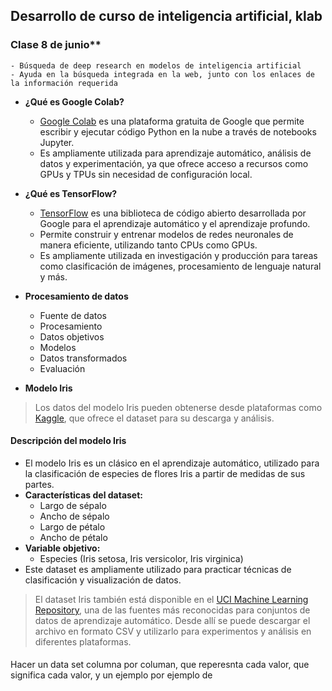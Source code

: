 ## Desarrollo de curso de inteligencia artificial, klab

### Clase 8 de junio**
    - Búsqueda de deep research en modelos de inteligencia artificial
    - Ayuda en la búsqueda integrada en la web, junto con los enlaces de la información requerida

- **¿Qué es Google Colab?**
    - [Google Colab](https://colab.research.google.com/) es una plataforma gratuita de Google que permite escribir y ejecutar código Python en la nube a través de notebooks Jupyter.
    - Es ampliamente utilizada para aprendizaje automático, análisis de datos y experimentación, ya que ofrece acceso a recursos como GPUs y TPUs sin necesidad de configuración local.

- **¿Qué es TensorFlow?**
    - [TensorFlow](https://www.tensorflow.org/) es una biblioteca de código abierto desarrollada por Google para el aprendizaje automático y el aprendizaje profundo.
    - Permite construir y entrenar modelos de redes neuronales de manera eficiente, utilizando tanto CPUs como GPUs.
    - Es ampliamente utilizada en investigación y producción para tareas como clasificación de imágenes, procesamiento de lenguaje natural y más.

- **Procesamiento de datos**
    - Fuente de datos
    - Procesamiento
    - Datos objetivos
    - Modelos
    - Datos transformados
    - Evaluación

- **Modelo Iris**  
> Los datos del modelo Iris pueden obtenerse desde plataformas como [Kaggle](https://www.kaggle.com/), que ofrece el dataset para su descarga y análisis.

#### Descripción del modelo Iris

- El modelo Iris es un clásico en el aprendizaje automático, utilizado para la clasificación de especies de flores Iris a partir de medidas de sus partes.
- **Características del dataset:**
    - Largo de sépalo 
    - Ancho de sépalo
    - Largo de pétalo
    - Ancho de pétalo
- **Variable objetivo:**
    - Especies (Iris setosa, Iris versicolor, Iris virginica)
- Este dataset es ampliamente utilizado para practicar técnicas de clasificación y visualización de datos.

> El dataset Iris también está disponible en el [UCI Machine Learning Repository](https://archive.ics.uci.edu/ml/datasets/iris), una de las fuentes más reconocidas para conjuntos de datos de aprendizaje automático. Desde allí se puede descargar el archivo en formato CSV y utilizarlo para experimentos y análisis en diferentes plataformas.

####

Hacer un data set columna por columan, que reperesnta cada valor, que significa cada valor, y un ejemplo
por ejemplo de